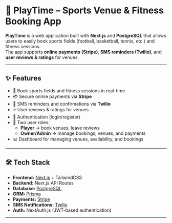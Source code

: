 # 🏀 PlayTime – Sports Venue & Fitness Booking App

**PlayTime** is a web application built with **Next.js** and **PostgreSQL** that allows users to easily book sports fields (football, basketball, tennis, etc.) and fitness sessions.  
The app supports **online payments (Stripe)**, **SMS reminders (Twilio)**, and **user reviews & ratings** for venues.  

---

## ✨ Features

- 📅 Book sports fields and fitness sessions in real-time  
- 💳 Secure online payments via **Stripe**  
- 📲 SMS reminders and confirmations via **Twilio**  
- ⭐ User reviews & ratings for venues  
- 🔑 Authentication (login/register)  
- 👥 Two user roles:  
  - **Player** → book venues, leave reviews  
  - **Owner/Admin** → manage bookings, venues, and payments  
- 📊 Dashboard for managing venues, availability, and bookings  

---

## 🛠️ Tech Stack

- **Frontend:** [Next.js](https://nextjs.org/) + TailwindCSS  
- **Backend:** Next.js API Routes  
- **Database:** [PostgreSQL](https://www.postgresql.org/)  
- **ORM:** [Prisma](https://www.prisma.io/)  
- **Payments:** [Stripe](https://stripe.com/)  
- **SMS Notifications:** [Twilio](https://www.twilio.com/)  
- **Auth:** NextAuth.js (JWT-based authentication)  

---
